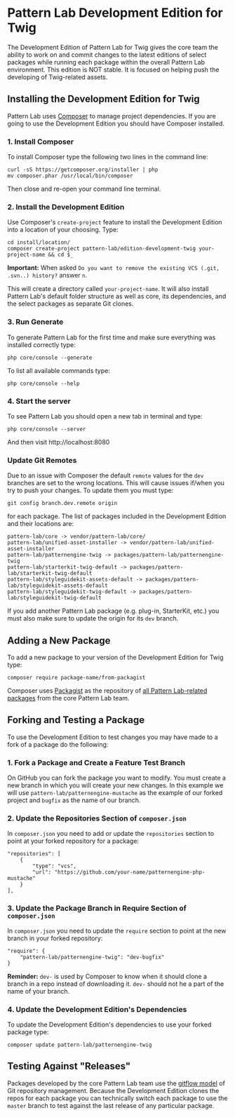 # Pattern Lab Development Edition for Twig

The Development Edition of Pattern Lab for Twig gives the core team the ability to work on and commit changes to the latest editions of select packages while running each package within the overall Pattern Lab environment. This edition is NOT stable. It is focused on helping push the developing of Twig-related assets.

## Installing the Development Edition for Twig

Pattern Lab uses [Composer](https://getcomposer.org/) to manage project dependencies. If you are going to use the Development Edition you should have Composer installed. 

### 1. Install Composer 

To install Composer type the following two lines in the command line:

    curl -sS https://getcomposer.org/installer | php
    mv composer.phar /usr/local/bin/composer

Then close and re-open your command line terminal.

### 2. Install the Development Edition

Use Composer's `create-project` feature to install the Development Edition into a location of your choosing. Type:

    cd install/location/
    composer create-project pattern-lab/edition-development-twig your-project-name && cd $_

**Important:** When asked `Do you want to remove the existing VCS (.git, .svn..) history?` answer `n`.

This will create a directory called `your-project-name`. It will also install Pattern Lab's default folder structure as well as core, its dependencies, and the select packages as separate Git clones.

### 3. Run Generate

To generate Pattern Lab for the first time and make sure everything was installed correctly type:

    php core/console --generate

To list all available commands type:

    php core/console --help

### 4. Start the server

To see Pattern Lab you should open a new tab in terminal and type:

    php core/console --server

And then visit http://localhost:8080

### Update Git Remotes

Due to an issue with Composer the default `remote` values for the `dev` branches are set to the wrong locations. This will cause issues if/when you try to push your changes. To update them you must type:

    git config branch.dev.remote origin

for each package. The list of packages included in the Development Edition and their locations are:

    pattern-lab/core -> vendor/pattern-lab/core/
    pattern-lab/unified-asset-installer -> vendor/pattern-lab/unified-asset-installer
    pattern-lab/patternengine-twig -> packages/pattern-lab/patternengine-twig
    pattern-lab/starterkit-twig-default -> packages/pattern-lab/starterkit-twig-default
    pattern-lab/styleguidekit-assets-default -> packages/pattern-lab/styleguidekit-assets-default
    pattern-lab/styleguidekit-twig-default -> packages/pattern-lab/styleguidekit-twig-default

If you add another Pattern Lab package (e.g. plug-in, StarterKit, etc.) you must also make sure to update the origin for its `dev` branch.

## Adding a New Package

To add a new package to your version of the Development Edition for Twig type:

    composer require package-name/from-packagist

Composer uses [Packagist](http://packagist.com) as the repository of [all Pattern Lab-related packages](https://packagist.org/packages/pattern-lab/) from the core Pattern Lab team.

## Forking and Testing a Package

To use the Development Edition to test changes you may have made to a fork of a package do the following:

### 1. Fork a Package and Create a Feature Test Branch

On GitHub you can fork the package you want to modify. You must create a new branch in which you will create your new changes. In this example we will use `pattern-lab/patternengine-mustache` as the example of our forked project and `bugfix` as the name of our branch.

### 2. Update the Repositories Section of `composer.json`

In `composer.json` you need to add or update the `repositories` section to point at your forked repository for a package:

    "repositories": [
        {
            "type": "vcs",
            "url": "https://github.com/your-name/patternengine-php-mustache"
        }
    ],

### 3. Update the Package Branch in Require Section of `composer.json`

In `composer.json` you need to update the `require` section to point at the new branch in your forked repository:

    "require": {
        "pattern-lab/patternengine-twig": "dev-bugfix"
    }

**Reminder:** `dev-` is used by Composer to know when it should clone a branch in a repo instead of downloading it. `dev-` should not he a part of the name of your branch.

### 4. Update the Development Edition's Dependencies

To update the Development Edition's dependencies to use your forked package type:

    composer update pattern-lab/patternengine-twig

## Testing Against "Releases"

Packages developed by the core Pattern Lab team use the [gitflow model](http://nvie.com/posts/a-successful-git-branching-model/) of Git repository management. Because the Development Edition clones the repos for each package you can technically switch each package to use the `master` branch to test against the last release of any particular package. 

